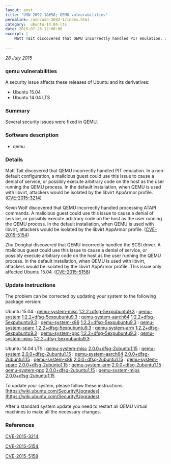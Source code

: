 ```yaml
---
layout: post
title: "USN-2692-1&#58; QEMU vulnerabilities"
permalink: /usn/usn-2692-1/index.html
category:  ubuntu-14.04-lts
date: 2015-07-28 12:00:00
excerpt: |
    Matt Tait discovered that QEMU incorrectly handled PIT emulation. In a non-default configuration, a malicious guest could use this issue to cause a denial of service, or possibly execute arbitrary code on the host as the user running the QEMU process. In the default installation, when QEMU is used with libvirt, attackers would be isolated by the libvirt AppArmor profile. ([CVE-2015-3214](http://people.ubuntu.com/~ubuntu-security/cve/CVE-2015-3214))
    
--- 
```

 
 

*28 July 2015*

### qemu vulnerabilities

A security issue affects these releases of Ubuntu and its derivatives:

* Ubuntu 15.04
* Ubuntu 14.04 LTS

### Summary

Several security issues were fixed in QEMU. 

### Software description

* qemu 

### Details

Matt Tait discovered that QEMU incorrectly handled PIT emulation. In a non-default configuration, a malicious guest could use this issue to cause a denial of service, or possibly execute arbitrary code on the host as the user running the QEMU process. In the default installation, when QEMU is used with libvirt, attackers would be isolated by the libvirt AppArmor profile. ([CVE-2015-3214](http://people.ubuntu.com/~ubuntu-security/cve/CVE-2015-3214))

Kevin Wolf discovered that QEMU incorrectly handled processing ATAPI commands. A malicious guest could use this issue to cause a denial of service, or possibly execute arbitrary code on the host as the user running the QEMU process. In the default installation, when QEMU is used with libvirt, attackers would be isolated by the libvirt AppArmor profile. ([CVE-2015-5154](http://people.ubuntu.com/~ubuntu-security/cve/CVE-2015-5154))

Zhu Donghai discovered that QEMU incorrectly handled the SCSI driver. A malicious guest could use this issue to cause a denial of service, or possibly execute arbitrary code on the host as the user running the QEMU process. In the default installation, when QEMU is used with libvirt, attackers would be isolated by the libvirt AppArmor profile. This issue only affected Ubuntu 15.04. ([CVE-2015-5158](http://people.ubuntu.com/~ubuntu-security/cve/CVE-2015-5158)) 

### Update instructions

The problem can be corrected by updating your system to the following package version:

Ubuntu 15.04
 : [qemu-system-misc](https://launchpad.net/ubuntu/+source/qemu) <span> [1:2.2+dfsg-5expubuntu9.3](https://launchpad.net/ubuntu/+source/qemu/1:2.2+dfsg-5expubuntu9.3) </span> 
 : [qemu-system](https://launchpad.net/ubuntu/+source/qemu) <span> [1:2.2+dfsg-5expubuntu9.3](https://launchpad.net/ubuntu/+source/qemu/1:2.2+dfsg-5expubuntu9.3) </span> 
 : [qemu-system-aarch64](https://launchpad.net/ubuntu/+source/qemu) <span> [1:2.2+dfsg-5expubuntu9.3](https://launchpad.net/ubuntu/+source/qemu/1:2.2+dfsg-5expubuntu9.3) </span> 
 : [qemu-system-x86](https://launchpad.net/ubuntu/+source/qemu) <span> [1:2.2+dfsg-5expubuntu9.3](https://launchpad.net/ubuntu/+source/qemu/1:2.2+dfsg-5expubuntu9.3) </span> 
 : [qemu-system-sparc](https://launchpad.net/ubuntu/+source/qemu) <span> [1:2.2+dfsg-5expubuntu9.3](https://launchpad.net/ubuntu/+source/qemu/1:2.2+dfsg-5expubuntu9.3) </span> 
 : [qemu-system-arm](https://launchpad.net/ubuntu/+source/qemu) <span> [1:2.2+dfsg-5expubuntu9.3](https://launchpad.net/ubuntu/+source/qemu/1:2.2+dfsg-5expubuntu9.3) </span> 
 : [qemu-system-ppc](https://launchpad.net/ubuntu/+source/qemu) <span> [1:2.2+dfsg-5expubuntu9.3](https://launchpad.net/ubuntu/+source/qemu/1:2.2+dfsg-5expubuntu9.3) </span> 
 : [qemu-system-mips](https://launchpad.net/ubuntu/+source/qemu) <span> [1:2.2+dfsg-5expubuntu9.3](https://launchpad.net/ubuntu/+source/qemu/1:2.2+dfsg-5expubuntu9.3) </span> 

Ubuntu 14.04 LTS
 : [qemu-system-misc](https://launchpad.net/ubuntu/+source/qemu) <span> [2.0.0+dfsg-2ubuntu1.15](https://launchpad.net/ubuntu/+source/qemu/2.0.0+dfsg-2ubuntu1.15) </span> 
 : [qemu-system](https://launchpad.net/ubuntu/+source/qemu) <span> [2.0.0+dfsg-2ubuntu1.15](https://launchpad.net/ubuntu/+source/qemu/2.0.0+dfsg-2ubuntu1.15) </span> 
 : [qemu-system-aarch64](https://launchpad.net/ubuntu/+source/qemu) <span> [2.0.0+dfsg-2ubuntu1.15](https://launchpad.net/ubuntu/+source/qemu/2.0.0+dfsg-2ubuntu1.15) </span> 
 : [qemu-system-x86](https://launchpad.net/ubuntu/+source/qemu) <span> [2.0.0+dfsg-2ubuntu1.15](https://launchpad.net/ubuntu/+source/qemu/2.0.0+dfsg-2ubuntu1.15) </span> 
 : [qemu-system-sparc](https://launchpad.net/ubuntu/+source/qemu) <span> [2.0.0+dfsg-2ubuntu1.15](https://launchpad.net/ubuntu/+source/qemu/2.0.0+dfsg-2ubuntu1.15) </span> 
 : [qemu-system-arm](https://launchpad.net/ubuntu/+source/qemu) <span> [2.0.0+dfsg-2ubuntu1.15](https://launchpad.net/ubuntu/+source/qemu/2.0.0+dfsg-2ubuntu1.15) </span> 
 : [qemu-system-ppc](https://launchpad.net/ubuntu/+source/qemu) <span> [2.0.0+dfsg-2ubuntu1.15](https://launchpad.net/ubuntu/+source/qemu/2.0.0+dfsg-2ubuntu1.15) </span> 
 : [qemu-system-mips](https://launchpad.net/ubuntu/+source/qemu) <span> [2.0.0+dfsg-2ubuntu1.15](https://launchpad.net/ubuntu/+source/qemu/2.0.0+dfsg-2ubuntu1.15) </span> 

To update your system, please follow these instructions: [https://wiki.ubuntu.com/Security/Upgrades](https://wiki.ubuntu.com/Security/Upgrades).

After a standard system update you need to restart all QEMU virtual machines to make all the necessary changes. 

### References

 
 [CVE-2015-3214](http://people.ubuntu.com/~ubuntu-security/cve/CVE-2015-3214), 

 [CVE-2015-5154](http://people.ubuntu.com/~ubuntu-security/cve/CVE-2015-5154), 

 [CVE-2015-5158](http://people.ubuntu.com/~ubuntu-security/cve/CVE-2015-5158)
 

